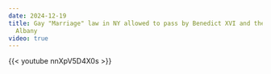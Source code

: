 ```yaml
---
date: 2024-12-19
title: Gay "Marriage" law in NY allowed to pass by Benedict XVI and the "Bishop" of
  Albany
video: true
---
```



{{< youtube nnXpV5D4X0s >}}
